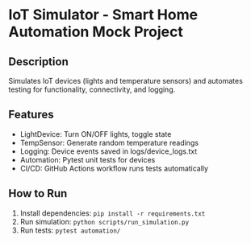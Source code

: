 # IoT Simulator - Smart Home Automation Mock Project

## Description
Simulates IoT devices (lights and temperature sensors) and automates testing for functionality, connectivity, and logging.

## Features
- LightDevice: Turn ON/OFF lights, toggle state
- TempSensor: Generate random temperature readings
- Logging: Device events saved in logs/device_logs.txt
- Automation: Pytest unit tests for devices
- CI/CD: GitHub Actions workflow runs tests automatically

## How to Run
1. Install dependencies: `pip install -r requirements.txt`
2. Run simulation: `python scripts/run_simulation.py`
3. Run tests: `pytest automation/`
